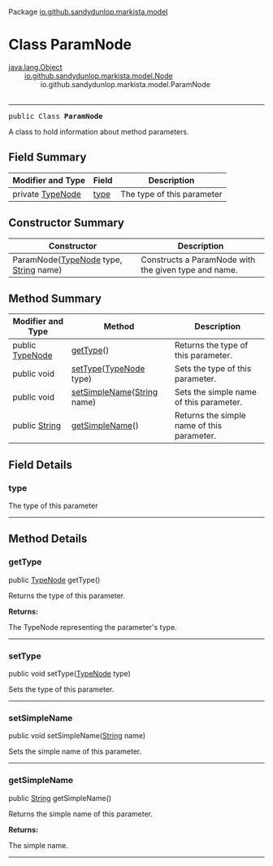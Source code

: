 Package [io.github.sandydunlop.markista.model](index.md)

# Class ParamNode
[java.lang.Object](https://docs.oracle.com/en/java/javase/24/docs/api/java.base/java/lang/Object.html)<br/>
        [io.github.sandydunlop.markista.model.Node](Node.md)<br/>
                io.github.sandydunlop.markista.model.ParamNode<br/>
<br/>

----

<span style="font-family: monospace;">public Class __ParamNode__</span>

A class to hold information about method parameters.


## Field Summary

| Modifier and Type               | Field         | Description                |
|---------------------------------|---------------|----------------------------|
| private [TypeNode](TypeNode.md) | [type](#type) | The type of this parameter |

## Constructor Summary

| Constructor                                                                                                                                | Description                                          |
|--------------------------------------------------------------------------------------------------------------------------------------------|------------------------------------------------------|
| ParamNode([TypeNode](TypeNode.md) type, [String](https://docs.oracle.com/en/java/javase/24/docs/api/java.base/java/lang/String.html) name) | Constructs a ParamNode with the given type and name. |

## Method Summary

| Modifier and Type                                                                                   | Method                                                                                                                             | Description                                |
|-----------------------------------------------------------------------------------------------------|------------------------------------------------------------------------------------------------------------------------------------|--------------------------------------------|
| public [TypeNode](TypeNode.md)                                                                      | [getType](#gettype)()                                                                                                              | Returns the type of this parameter.        |
| public void                                                                                         | [setType](#settype)([TypeNode](TypeNode.md) type)                                                                                  | Sets the type of this parameter.           |
| public void                                                                                         | [setSimpleName](#setsimplename)([String](https://docs.oracle.com/en/java/javase/24/docs/api/java.base/java/lang/String.html) name) | Sets the simple name of this parameter.    |
| public [String](https://docs.oracle.com/en/java/javase/24/docs/api/java.base/java/lang/String.html) | [getSimpleName](#getsimplename)()                                                                                                  | Returns the simple name of this parameter. |

## Field Details

### type

The type of this parameter


---


## Method Details

### getType

public [TypeNode](TypeNode.md) getType()

Returns the type of this parameter.

**Returns:**

The TypeNode representing the parameter's type.


---

### setType

public void setType([TypeNode](TypeNode.md) type)

Sets the type of this parameter.


---

### setSimpleName

public void setSimpleName([String](https://docs.oracle.com/en/java/javase/24/docs/api/java.base/java/lang/String.html) name)

Sets the simple name of this parameter.


---

### getSimpleName

public [String](https://docs.oracle.com/en/java/javase/24/docs/api/java.base/java/lang/String.html) getSimpleName()

Returns the simple name of this parameter.

**Returns:**

The simple name.


---

